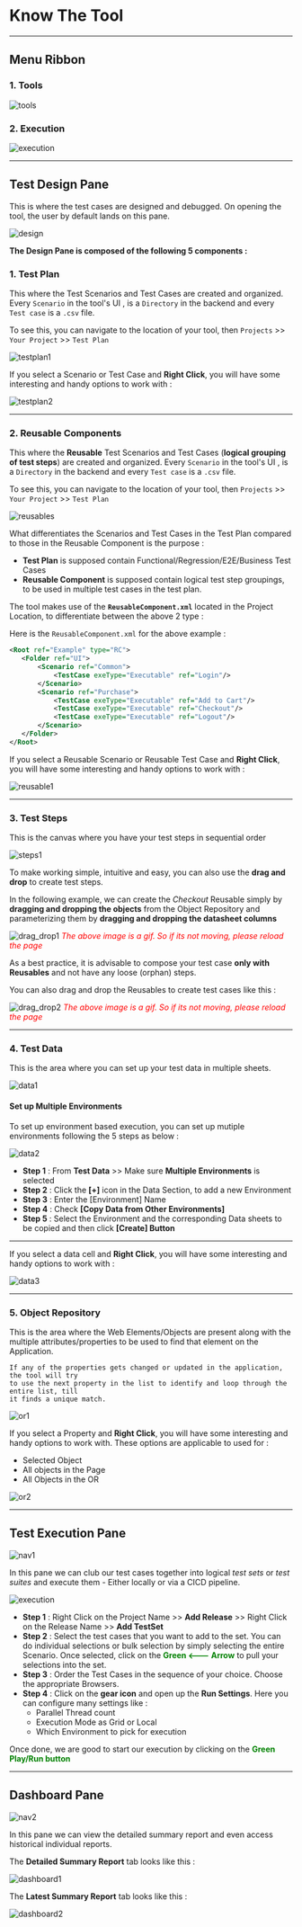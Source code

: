 # **Know The Tool**  
-----------------------------------

## Menu Ribbon

### **1. Tools**


![tools](img/toolui/01.png "tools")


### **2. Execution**

 ![execution](img/toolui/2.JPG "execution")

 -------------------------------------

 ## Test Design Pane

 This is where the test cases are designed and debugged. On opening the tool, the user by default lands on this pane.

 ![design](img/toolui/design.JPG "design")

 **The Design Pane is composed of the following 5 components :**

 ### **1. Test Plan**

 This where the Test Scenarios and Test Cases are created and organized.
 Every `Scenario` in the tool's UI , is a `Directory` in the backend and every `Test case` is a `.csv` file.

 To see this, you can navigate to the location of your tool, then `Projects` >> `Your Project` >> `Test Plan`

 ![testplan1](img/toolui/TestPlan1.JPG "testplan1")

 If you select a Scenario or Test Case and **Right Click**, you will have some interesting and handy options to work with :

 ![testplan2](img/toolui/TestPlan2.JPG "testplan2")

 -------------------------------------

 ### **2. Reusable Components**

 This where the **Reusable** Test Scenarios and Test Cases (**logical grouping of test steps**) are created and organized. Every `Scenario` in the tool's UI , is a `Directory` in the backend and every `Test case` is a `.csv` file.

 To see this, you can navigate to the location of your tool, then `Projects` >> `Your Project` >> `Test Plan`

 ![reusables](img/toolui/Reusables.JPG "reusables")

 What differentiates the Scenarios and Test Cases in the Test Plan compared to those in the Reusable Component is the purpose :
 * **Test Plan** is supposed contain Functional/Regression/E2E/Business Test Cases
 * **Reusable Component** is supposed contain logical test step groupings, to be used in multiple test cases in the test plan.

 The tool makes use of the **`ReusableComponent.xml`** located in the Project Location, to differentiate between the above 2 type :

 Here is the `ReusableComponent.xml` for the above example :

 ```xml
<Root ref="Example" type="RC">
	<Folder ref="UI">
		<Scenario ref="Common">
			<TestCase exeType="Executable" ref="Login"/>
		</Scenario>
		<Scenario ref="Purchase">
			<TestCase exeType="Executable" ref="Add to Cart"/>
			<TestCase exeType="Executable" ref="Checkout"/>
			<TestCase exeType="Executable" ref="Logout"/>
		</Scenario>
	</Folder>
</Root>

 ```

 If you select a Reusable Scenario or Reusable Test Case and **Right Click**, you will have some interesting and handy options to work with :

 ![reusable1](img/toolui/Reusables2.JPG "reusables1")

 -------------------------------------


  ### **3. Test Steps**

  This is the canvas where you have your test steps in sequential order

  ![steps1](img/toolui/TestSteps1.JPG "steps1")

  To make working simple, intuitive and easy, you can also use the **drag and drop** to create test steps.

  In the following example, we can create the *Checkout* Reusable simply by **dragging and dropping the objects** from the Object Repository and parameterizing them by **dragging and dropping the datasheet columns**

  ![drag_drop1](img/toolui/draganddrop1.gif "drag_drop1")
  <span style="color:Red">*The above image is a gif. So if its not moving, please reload the page*</span>

  As a best practice, it is advisable to compose your test case **only with Reusables** and not have any loose (orphan) steps.

  You can also drag and drop the Reusables to create test cases like this :

  ![drag_drop2](img/toolui/draganddrop2.gif "drag_drop2")
  <span style="color:Red">*The above image is a gif. So if its not moving, please reload the page*</span>
   
   
   -------------------------------------

### **4. Test Data**

This is the area where you can set up your test data in multiple sheets.

 ![data1](img/toolui/Data1.JPG "data1")

#### Set up Multiple Environments

To set up environment based execution, you can set up mutiple environments following the 5 steps as below :

 ![data2](img/toolui/data2.JPG "data2")

 * **Step 1** : From **Test Data** >> Make sure **Multiple Environments** is selected
 * **Step 2** : Click the **[+]** icon in the Data Section, to add a new Environment
 * **Step 3** : Enter the [Environment] Name
 * **Step 4** : Check **[Copy Data from Other Environments]**
 * **Step 5** : Select the Environment and the corresponding Data sheets to be copied and then click **[Create] Button**



-----------------------------------

If you select a data cell and **Right Click**, you will have some interesting and handy options to work with :

 ![data3](img/toolui/data3.JPG "data3")

------------------------------------ 

### **5. Object Repository**

This is the area where the Web Elements/Objects are present along with the multiple attributes/properties to be used to find that element on the Application.

    If any of the properties gets changed or updated in the application, the tool will try 
    to use the next property in the list to identify and loop through the entire list, till 
    it finds a unique match. 

 ![or1](img/toolui/OR1.JPG "or1")
 
 If you select a Property and **Right Click**, you will have some interesting and handy options to work with. These options are applicable to used for :

 * Selected Object
 * All objects in the Page
 * All Objects in the OR 


 ![or2](img/toolui/OR2.JPG "or2")

------------------------------------ 

## Test Execution Pane

 ![nav1](img/toolui/NavigateToExecute.JPG "nav1")

In this pane we can club our test cases together into logical *test sets* or *test suites* and execute them - Either locally or via a CICD pipeline.

 ![execution](img/toolui/execution.JPG "execution")

 * **Step 1** : Right Click on the Project Name >> **Add Release** >> Right Click on the Release Name >> **Add TestSet**
 * **Step 2** : Select the test cases that you want to add to the set. You can do individual selections or bulk selection by simply selecting the entire Scenario. Once selected, click on the <span style="color:Green">**Green <--- Arrow**</span> to pull your selections into the set.
 * **Step 3** : Order the Test Cases in the sequence of your choice. Choose the appropriate Browsers.
 * **Step 4** : Click on the **gear icon** and open up the **Run Settings**. Here you can configure many settings like :
    * Parallel Thread count
    * Execution Mode as Grid or Local
    * Which Environment to pick for execution

Once done, we are good to start our execution by clicking on the <span style="color:Green">**Green Play/Run button**</span>

------------------------------------ 

## Dashboard Pane

 ![nav2](img/toolui/NavigateToDashboard.JPG "nav2")

In this pane we can view the detailed summary report and even access historical individual reports.

The **Detailed Summary Report** tab looks like this :

![dashboard1](img/toolui/Dashboard1.JPG "dashboard1")


The **Latest Summary Report** tab looks like this :

![dashboard2](img/toolui/Dashboard2.JPG "dashboard2")